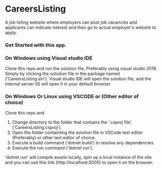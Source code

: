 # CareersListing
A job listing website where employers can post job vacancies and applicants can indicate interest 
and then go to actual employer's website to apply.    

### Get Started with this app.

### On Windows using Visual studio IDE
Clone this repo and run the solution file, Preferably using visual studio 2019. 
Simply by clicking the soliution file in the package named ('CareersListing.sln'). 
Visual studio IDE will open the solution file, and the internal server IIS will open it in your default browser 

### On Windows Or Linux using VSCODE or (Other editor of choice)
Clone this repo and 
1. Change directory to the folder that contains the '.csproj file', ('CareersListing.csproj').
2. Open the folder containting the solution file in VSCode text editor (Preferably) or other text editor of choice.
3. Execute a build command ('dotnet build') to resolve any dependencies.
4. Execute the run command ('dotnet run').

'dotnet run' will compile assets locally, spin up a local instance of the site and you can use 
this link (http://localhost:5000) to open it on the browser.
